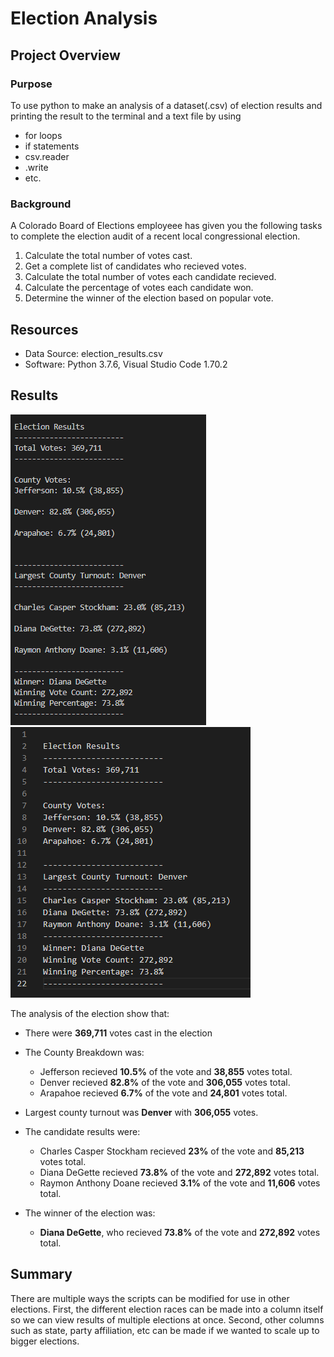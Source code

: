 # Election Analysis

## Project Overview

### Purpose
To use python to make an analysis of a dataset(.csv) of election results and printing the result to the terminal and a text file by using
- for loops
- if statements
- csv.reader
- .write
- etc.

### Background
A Colorado Board of Elections employeee has given you the following tasks to complete the election audit of a recent local congressional election.
1. Calculate the total number of votes cast.
2. Get a complete list of candidates who recieved votes.
3. Calculate the total number of votes each candidate recieved.
4. Calculate the percentage of votes each candidate won.
5. Determine the winner of the election based on popular vote.

## Resources
- Data Source: election_results.csv
- Software: Python 3.7.6, Visual Studio Code 1.70.2

## Results

![module3deliverable1](resources_for_module_3_readme/module3deliverable1.png)
![module3deliverable2](resources_for_module_3_readme/module3deliverable2.png) 

The analysis of the election show that:

- There were **369,711** votes cast in the election

- The County Breakdown was:
  - Jefferson recieved **10.5%** of the vote and **38,855** votes total.
  - Denver recieved **82.8%** of the vote and **306,055** votes total.
  - Arapahoe recieved **6.7%** of the vote and **24,801** votes total.

- Largest county turnout was **Denver** with **306,055** votes.
 
- The candidate results were:
  - Charles Casper Stockham recieved **23%** of the vote and **85,213** votes total.
  - Diana DeGette recieved **73.8%** of the vote and **272,892** votes total.
  - Raymon Anthony Doane recieved **3.1%** of the vote and **11,606** votes total.

- The winner of the election was:
  - **Diana DeGette**, who recieved **73.8%** of the vote and **272,892** votes total.
 
## Summary
There are multiple ways the scripts can be modified for use in other elections. First, the different election races can be made into a column itself so we can view results of multiple elections at once. Second, other columns such as state, party affiliation, etc can be made if we wanted to scale up to bigger elections.
